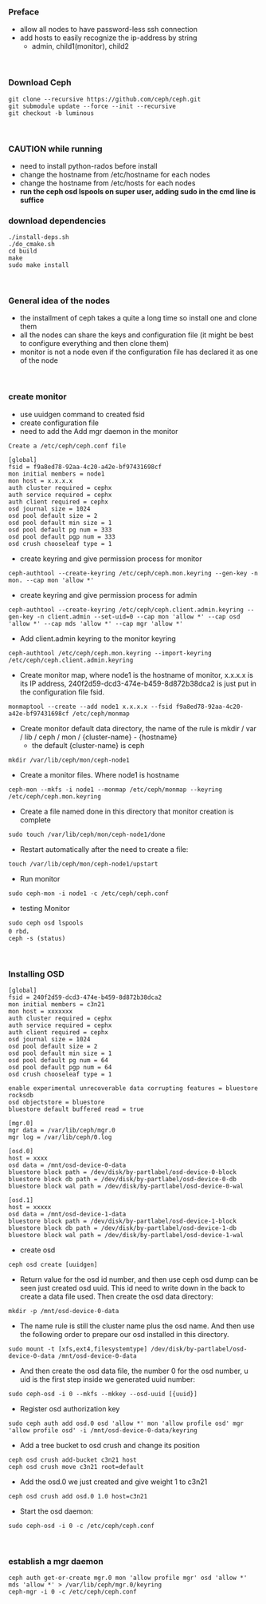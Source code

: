 ### Preface
- allow all nodes to have password-less ssh connection
- add hosts to easily recognize the ip-address by string
  - admin, child1(monitor), child2

<br>


### Download Ceph
```
git clone --recursive https://github.com/ceph/ceph.git
git submodule update --force --init --recursive
git checkout -b luminous  
```

<br>

### CAUTION while running
- need to install python-rados before install
- change the hostname from /etc/hostname for each nodes
- change the hostname from /etc/hosts for each nodes
- **run the ceph osd lspools on super user, adding sudo in the cmd line is suffice**



### download dependencies
```
./install-deps.sh
./do_cmake.sh
cd build
make
sudo make install
```

<br>

### General idea of the nodes
- the installment of ceph takes a quite a long time so install one and clone them
- all the nodes can share the keys and configuration file (it might be best to configure everything and then clone them)
- monitor is not a node even if the configuration file has declared it as one of the node


<br>

### create monitor
- use uuidgen command to created fsid
- create configuration file
- need to add the Add mgr daemon in the monitor

```
Create a /etc/ceph/ceph.conf file

[global]
fsid = f9a8ed78-92aa-4c20-a42e-bf97431698cf
mon initial members = node1              
mon host = x.x.x.x
auth cluster required = cephx
auth service required = cephx
auth client required = cephx
osd journal size = 1024
osd pool default size = 2
osd pool default min size = 1
osd pool default pg num = 333
osd pool default pgp num = 333
osd crush chooseleaf type = 1
```

- create keyring and give permission process for monitor
```
ceph-authtool --create-keyring /etc/ceph/ceph.mon.keyring --gen-key -n mon. --cap mon 'allow *'
```

- create keyring and give permission process for admin
```
ceph-authtool --create-keyring /etc/ceph/ceph.client.admin.keyring --gen-key -n client.admin --set-uid=0 --cap mon 'allow *' --cap osd 'allow *' --cap mds 'allow *' --cap mgr 'allow *'
```

- Add client.admin keyring to the monitor keyring
```
ceph-authtool /etc/ceph/ceph.mon.keyring --import-keyring /etc/ceph/ceph.client.admin.keyring
```

- Create monitor map, where node1 is the hostname of monitor, x.x.x.x is its IP address, 240f2d59-dcd3-474e-b459-8d872b38dca2 is just put in the configuration file fsid.
```
monmaptool --create --add node1 x.x.x.x --fsid f9a8ed78-92aa-4c20-a42e-bf97431698cf /etc/ceph/monmap
```

- Create monitor default data directory, the name of the rule is mkdir / var / lib / ceph / mon / {cluster-name} - {hostname}
  - the default {cluster-name} is ceph
```
mkdir /var/lib/ceph/mon/ceph-node1
```

- Create a monitor files. Where node1 is hostname
```
ceph-mon --mkfs -i node1 --monmap /etc/ceph/monmap --keyring /etc/ceph/ceph.mon.keyring
```

- Create a file named done in this directory that monitor creation is complete
```
sudo touch /var/lib/ceph/mon/ceph-node1/done
```

- Restart automatically after the need to create a file:
```
touch /var/lib/ceph/mon/ceph-node1/upstart
```

- Run monitor
```
sudo ceph-mon -i node1 -c /etc/ceph/ceph.conf
```

- testing Monitor
```
sudo ceph osd lspools
0 rbd，
ceph -s (status)
```
<br>


### Installing OSD

```
[global]
fsid = 240f2d59-dcd3-474e-b459-8d872b38dca2
mon initial members = c3n21
mon host = xxxxxxx
auth cluster required = cephx
auth service required = cephx
auth client required = cephx
osd journal size = 1024
osd pool default size = 2
osd pool default min size = 1
osd pool default pg num = 64
osd pool default pgp num = 64
osd crush chooseleaf type = 1

enable experimental unrecoverable data corrupting features = bluestore rocksdb
osd objectstore = bluestore
bluestore default buffered read = true

[mgr.0]
mgr data = /var/lib/ceph/mgr.0
mgr log = /var/lib/ceph/0.log

[osd.0]
host = xxxx
osd data = /mnt/osd-device-0-data
bluestore block path = /dev/disk/by-partlabel/osd-device-0-block
bluestore block db path = /dev/disk/by-partlabel/osd-device-0-db
bluestore block wal path = /dev/disk/by-partlabel/osd-device-0-wal

[osd.1]
host = xxxxx
osd data = /mnt/osd-device-1-data
bluestore block path = /dev/disk/by-partlabel/osd-device-1-block
bluestore block db path = /dev/disk/by-partlabel/osd-device-1-db
bluestore block wal path = /dev/disk/by-partlabel/osd-device-1-wal
```

- create osd
```
ceph osd create [uuidgen]
```

- Return value for the osd id number, and then use ceph osd dump can be seen just created osd uuid. This id need to write down in the back to create a data file used. Then create the osd data directory:


```
mkdir -p /mnt/osd-device-0-data
```

- The name rule is still the cluster name plus the osd name. And then use the following order to prepare our osd installed in this directory.

```
sudo mount -t [xfs,ext4,filesystemtype] /dev/disk/by-partlabel/osd-device-0-data /mnt/osd-device-0-data
```

- And then create the osd data file, the number 0 for the osd number, u uid is the first step inside we generated uuid number:
```
sudo ceph-osd -i 0 --mkfs --mkkey --osd-uuid [{uuid}]
```

- Register osd authorization key
```
sudo ceph auth add osd.0 osd 'allow *' mon 'allow profile osd' mgr 'allow profile osd' -i /mnt/osd-device-0-data/keyring
```

- Add a tree bucket to osd crush and change its position
```
ceph osd crush add-bucket c3n21 host
ceph osd crush move c3n21 root=default
```

- Add the osd.0 we just created and give weight 1 to c3n21
```
ceph osd crush add osd.0 1.0 host=c3n21
```


- Start the osd daemon:
```
sudo ceph-osd -i 0 -c /etc/ceph/ceph.conf
```

<br>

### establish a mgr daemon

```
ceph auth get-or-create mgr.0 mon 'allow profile mgr' osd 'allow *' mds 'allow *' > /var/lib/ceph/mgr.0/keyring
ceph-mgr -i 0 -c /etc/ceph/ceph.conf

```
